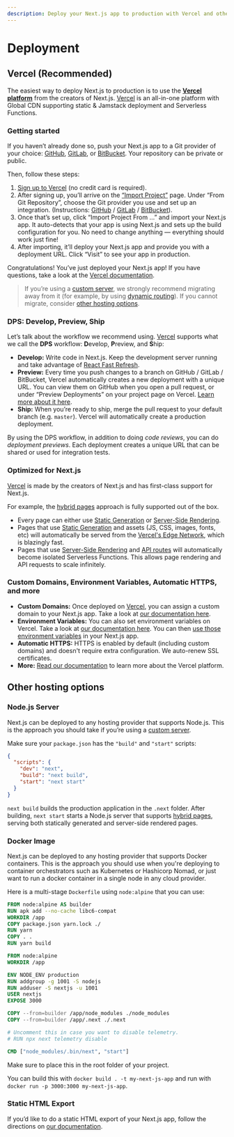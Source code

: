 ```yaml
---
description: Deploy your Next.js app to production with Vercel and other hosting options.
---
```


# Deployment

## Vercel (Recommended)

The easiest way to deploy Next.js to production is to use the **[Vercel platform](https://vercel.com)** from the creators of Next.js. [Vercel](https://vercel.com) is an all-in-one platform with Global CDN supporting static & Jamstack deployment and Serverless Functions.

### Getting started

If you haven’t already done so, push your Next.js app to a Git provider of your choice: [GitHub](http://github.com/), [GitLab](https://gitlab.com/), or [BitBucket](https://bitbucket.org/). Your repository can be private or public.

Then, follow these steps:

1. [Sign up to Vercel](https://vercel.com/signup) (no credit card is required).
2. After signing up, you’ll arrive on the [“Import Project”](https://vercel.com/import) page. Under “From Git Repository”, choose the Git provider you use and set up an integration. (Instructions: [GitHub](https://vercel.com/docs/v2/git-integrations/vercel-for-github) / [GitLab](https://vercel.com/docs/v2/git-integrations/vercel-for-gitlab) / [BitBucket](https://vercel.com/docs/v2/git-integrations/vercel-for-bitbucket)).
3. Once that’s set up, click “Import Project From …” and import your Next.js app. It auto-detects that your app is using Next.js and sets up the build configuration for you. No need to change anything — everything should work just fine!
4. After importing, it’ll deploy your Next.js app and provide you with a deployment URL. Click “Visit” to see your app in production.

Congratulations! You’ve just deployed your Next.js app! If you have questions, take a look at the [Vercel documentation](https://vercel.com/docs).

> If you’re using a [custom server](/docs/advanced-features/custom-server.md), we strongly recommend migrating away from it (for example, by using [dynamic routing](/docs/routing/dynamic-routes.md)). If you cannot migrate, consider [other hosting options](#other-hosting-options).

### DPS: Develop, Preview, Ship

Let’s talk about the workflow we recommend using. [Vercel](https://vercel.com) supports what we call the **DPS** workflow: **D**evelop, **P**review, and **S**hip:

- **Develop:** Write code in Next.js. Keep the development server running and take advantage of [React Fast Refresh](https://nextjs.org/blog/next-9-4#fast-refresh).
- **Preview:** Every time you push changes to a branch on GitHub / GitLab / BitBucket, Vercel automatically creates a new deployment with a unique URL. You can view them on GitHub when you open a pull request, or under “Preview Deployments” on your project page on Vercel. [Learn more about it here](https://vercel.com/features/deployment-previews).
- **Ship:** When you’re ready to ship, merge the pull request to your default branch (e.g. `master`). Vercel will automatically create a production deployment.

By using the DPS workflow, in addition to doing _code reviews_, you can do _deployment previews_. Each deployment creates a unique URL that can be shared or used for integration tests.

### Optimized for Next.js

[Vercel](https://vercel.com) is made by the creators of Next.js and has first-class support for Next.js.

For example, the [hybrid pages](/docs/basic-features/pages.md) approach is fully supported out of the box.

- Every page can either use [Static Generation](/docs/basic-features/pages.md#static-generation) or [Server-Side Rendering](/docs/basic-features/pages.md#server-side-rendering).
- Pages that use [Static Generation](/docs/basic-features/pages.md#static-generation) and assets (JS, CSS, images, fonts, etc) will automatically be served from the [Vercel's Edge Network](https://vercel.com/docs/v2/edge-network/overview), which is blazingly fast.
- Pages that use [Server-Side Rendering](/docs/basic-features/pages.md#server-side-rendering) and [API routes](/docs/api-routes/introduction.md) will automatically become isolated Serverless Functions. This allows page rendering and API requests to scale infinitely.

### Custom Domains, Environment Variables, Automatic HTTPS, and more

- **Custom Domains:** Once deployed on [Vercel](https://vercel.com), you can assign a custom domain to your Next.js app. Take a look at [our documentation here](https://vercel.com/docs/v2/custom-domains).
- **Environment Variables:** You can also set environment variables on Vercel. Take a look at [our documentation here](https://vercel.com/docs/v2/build-step#using-environment-variables-and-secrets). You can then [use those environment variables](/docs/api-reference/next.config.js/environment-variables.md) in your Next.js app.
- **Automatic HTTPS:** HTTPS is enabled by default (including custom domains) and doesn't require extra configuration. We auto-renew SSL certificates.
- **More:** [Read our documentation](https://vercel.com/docs) to learn more about the Vercel platform.

## Other hosting options

### Node.js Server

Next.js can be deployed to any hosting provider that supports Node.js. This is the approach you should take if you’re using a [custom server](/docs/advanced-features/custom-server.md).

Make sure your `package.json` has the `"build"` and `"start"` scripts:

```json
{
  "scripts": {
    "dev": "next",
    "build": "next build",
    "start": "next start"
  }
}
```

`next build` builds the production application in the `.next` folder. After building, `next start` starts a Node.js server that supports [hybrid pages](/docs/basic-features/pages.md), serving both statically generated and server-side rendered pages.

### Docker Image

Next.js can be deployed to any hosting provider that supports Docker containers. This is the approach you should use when you're deploying to container orchestrators such as Kubernetes or Hashicorp Nomad, or just want to run a docker container in a single node in any cloud provider.

Here is a multi-stage `Dockerfile` using `node:alpine` that you can use:

```Dockerfile
FROM node:alpine AS builder
RUN apk add --no-cache libc6-compat
WORKDIR /app
COPY package.json yarn.lock ./
RUN yarn
COPY . .
RUN yarn build

FROM node:alpine
WORKDIR /app

ENV NODE_ENV production
RUN addgroup -g 1001 -S nodejs
RUN adduser -S nextjs -u 1001
USER nextjs
EXPOSE 3000

COPY --from=builder /app/node_modules ./node_modules
COPY --from=builder /app/.next ./.next

# Uncomment this in case you want to disable telemetry.
# RUN npx next telemetry disable

CMD ["node_modules/.bin/next", "start"]
```

Make sure to place this in the root folder of your project.

You can build this with `docker build . -t my-next-js-app` and run with `docker run -p 3000:3000 my-next-js-app`.

### Static HTML Export

If you’d like to do a static HTML export of your Next.js app, follow the directions on [our documentation](/docs/advanced-features/static-html-export.md).

